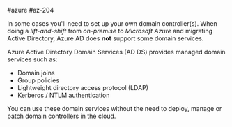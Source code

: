 #azure #az-204 

In some cases you'll need to set up your own domain controller(s).
When doing a *lift-and-shift* from *on-premise* to *Microsoft Azure* and migrating Active Directory, Azure AD does **not** support some domain services.

Azure Active Directory Domain Services (AD DS) provides managed domain services such as:
- Domain joins
- Group policies
- Lightweight directory access protocol (LDAP)
- Kerberos / NTLM authentication

You can use these domain services without the need to deploy, manage or patch domain controllers in the cloud.